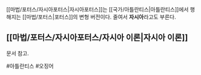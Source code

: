 [[마법/포터스/자시아포터스|자시아포터스]]는 [[국가/아틀란티스|아틀란티스]]에서 행해지는 [[마법/포터스|포터스]]의 변형 버전이다. 줄여서 **자시아**라고도 부른다.

## [[마법/포터스/자시아포터스/자시아 이론|자시아 이론]]
문서 참고.

#아틀란티스 #오징어 
